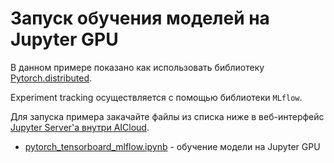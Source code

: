 # Запуск обучения моделей на Jupyter GPU

В данном примере показано как использовать библиотеку [Pytorch.distributed](https://pytorch.org/tutorials/intermediate/dist_tuto.html).

Experiment tracking осуществляется с помощью библиотеки `MLflow`.

Для запуска примера закачайте файлы из списка ниже в веб-интерфейс [Jupyter Server'а внутри AICloud](https://aicloud.sbercloud.ru/_/jupyter/).

 * [pytorch_tensorboard_mlflow.ipynb](pytorch_tensorboard_mlflow.ipynb) - обучение модели на Jupyter GPU